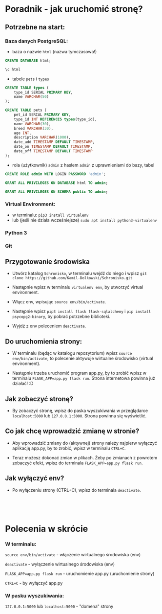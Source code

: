 # Poradnik - jak uruchomić stronę?

## Potrzebne na start:

### Baza danych PostgreSQL:

- baza o nazwie `html` (nazwa tymczasowa!)

```sql
CREATE DATABASE html;

\c html
```

- tabele `pets` i `types` 

```sql
CREATE TABLE types (
    type_id SERIAL PRIMARY KEY,
    name VARCHAR(50)
);

CREATE TABLE pets (
    pet_id SERIAL PRIMARY KEY,
    type_id INT REFERENCES types(type_id),
    name VARCHAR(30),
    breed VARCHAR(30),
    age INT,
    description VARCHAR(1000),
    date_add TIMESTAMP DEFAULT TIMESTAMP,
    date_on TIMESTAMP DEFAULT TIMESTAMP,
    date_off TIMESTAMP DEFAULT TIMESTAMP
);
```

- rola (użytkownik) `admin` z hasłem `admin` z uprawnieniami do bazy, tabel

```sql
CREATE ROLE admin WITH LOGIN PASSWORD 'admin';

GRANT ALL PRIVILEGES ON DATABASE html TO admin;

GRANT ALL PRIVILEGES ON SCHEMA public TO admin;
```

### Virtual Environment:

- w terminalu: `pip3 install virtualenv` 
- lub (jeśli nie działa wcześniejsze) `sudo apt install python3-virtualenv`

### Python 3

### Git

## Przygotowanie środowiska

- Utwórz katalog `Schronisko`, w terminalu wejdź do niego i wpisz `git clone https://github.com/Kamil-Dolkowski/Schronisko.git`

- Następnie wpisz w terminalu `virtualenv env`, by utworzyć virtual environment.

- Włącz env, wpisując `source env/bin/activate`.

- Następnie wpisz `pip3 install flask flask-sqlalchemy` i `pip install psycopg2-binary`, by pobrać potrzebne biblioteki.

- Wyjdź z env poleceniem `deactivate`.

## Do uruchomienia strony:

- W terminalu (będąc w katalogu repozytorium) wpisz `source env/bin/activate`, to polecenie aktywuje wirtualne środowisko (virtual environment).

- Następnie trzeba uruchomić program app.py, by to zrobić wpisz w terminalu `FLASK_APP=app.py flask run`. Strona internetowa powinna już działać! :D

## Jak zobaczyć stronę?

- By zobaczyć stronę, wpisz do paska wyszukiwania w przeglądarce `localhost:5000` lub `127.0.0.1:5000`. Strona powinna się wyświetlić.

## Co jak chcę wprowadzić zmianę w stronie?

- Aby wprowadzić zmiany do (aktywnej) strony należy najpierw wyłączyć aplikację app.py, by to zrobić, wpisz w terminalu `CTRL+C`.

- Teraz możesz dokonać zmian w plikach. Żeby po zmianach z powrotem zobaczyć efekt, wpisz do terminala `FLASK_APP=app.py flask run`.

## Jak wyłączyć env?

- Po wyłączeniu strony (CTRL+C), wpisz do terminala `deactivate`.

&nbsp;

&nbsp;

# Polecenia w skrócie

### W terminalu:

`source env/bin/activate` - włączenie wirtualnego środowiska (env)

`deactivate` - wyłączenie wirtualnego środowiska (env)

`FLASK_APP=app.py flask run` - uruchomienie app.py (uruchomienie strony)

`CTRL+C` - by wyłączyć app.py

### W pasku wyszukiwania:

`127.0.0.1:5000` lub `localhost:5000` - "domena"
 strony